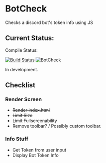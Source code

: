 # BotCheck

Checks a discord bot's token info using JS

## Current Status:
Compile Status:

[![Build Status](https://travis-ci.com/DwifteJB/BotCheck.svg?branch=main)](https://travis-ci.com/DwifteJB/BotCheck)
![BotCheck](https://github.com/DwifteJB/BotCheck/workflows/BotCheck/badge.svg)

In development.

## Checklist
### Render Screen 
- ~~Render index.html~~
- ~~Limit Size~~
- ~~Limit Fullscreenability~~
- Remove toolbar? / Possibly custom toolbar.

### Info Stuff
- Get Token from user input
- Display Bot Token Info
